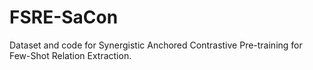 # FSRE-SaCon
Dataset and code for Synergistic Anchored Contrastive Pre-training for Few-Shot Relation Extraction.
